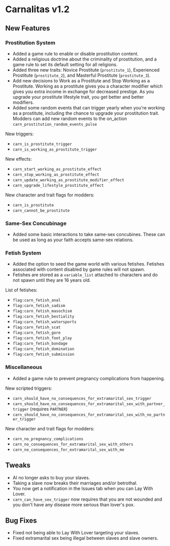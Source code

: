 # Carnalitas v1.2

## New Features

### Prostitution System

* Added a game rule to enable or disable prostitution content.
* Added a religious doctrine about the criminality of prostitution, and a game rule to set its default setting for all religions.
* Added three new traits: Novice Prostitute (`prostitute_1`), Experienced Prostitute (`prostitute_2`), and Masterful Prostitute (`prostitute_3`).
* Add new decisions to Work as a Prostitute and Stop Working as a Prostitute. Working as a prostitute gives you a character modifier which gives you extra income in exchange for decreased prestige. As you upgrade your prostitute lifestyle trait, you get better and better modifiers.
* Added some random events that can trigger yearly when you're working as a prostitute, including the chance to upgrade your prostitution trait. Modders can add new random events to the on_action `carn_prostitution_random_events_pulse`

New triggers:
* `carn_is_prostitute_trigger`
* `carn_is_working_as_prostitute_trigger`

New effects:
* `carn_start_working_as_prostitute_effect`
* `carn_stop_working_as_prostitute_effect`
* `carn_update_working_as_prostitute_modifier_effect`
* `carn_upgrade_lifestyle_prostitute_effect`

New character and trait flags for modders:
* `carn_is_prostitute`
* `carn_cannot_be_prostitute`

### Same-Sex Concubinage

* Added some basic interactions to take same-sex concubines. These can be used as long as your faith accepts same-sex relations.

### Fetish System

* Added the option to seed the game world with various fetishes. Fetishes associated with content disabled by game rules will not spawn.
* Fetishes are stored as a `variable_list` attached to characters and do not spawn until they are 16 years old.

List of fetishes:
* `flag:carn_fetish_anal`
* `flag:carn_fetish_sadism`
* `flag:carn_fetish_masochism`
* `flag:carn_fetish_bestiality`
* `flag:carn_fetish_watersports`
* `flag:carn_fetish_scat`
* `flag:carn_fetish_gore`
* `flag:carn_fetish_foot_play`
* `flag:carn_fetish_bondage`
* `flag:carn_fetish_domination`
* `flag:carn_fetish_submission`

### Miscellaneous

* Added a game rule to prevent pregnancy complications from happening.

New scripted triggers:
* `carn_should_have_no_consequences_for_extramarital_sex_trigger`
* `carn_should_have_no_consequences_for_extramarital_sex_with_partner_trigger` (requires `PARTNER`)
* `carn_should_have_no_consequences_for_extramarital_sex_with_no_partner_trigger`

New character and trait flags for modders:
* `carn_no_pregnancy_complications`
* `carn_no_consequences_for_extramarital_sex_with_others`
* `carn_no_consequences_for_extramarital_sex_with_me`

## Tweaks

* AI no longer asks to buy your slaves.
* Taking a slave now breaks their marriages and/or betrothal.
* You now get a notification in the Issues tab when you can Lay With Lover.
* `carn_can_have_sex_trigger` now requires that you are not wounded and you don't have any disease more serious than lover's pox.

## Bug Fixes

* Fixed not being able to Lay With Lover targeting your slaves.
* Fixed extramarital sex being illegal between slaves and slave owners.
